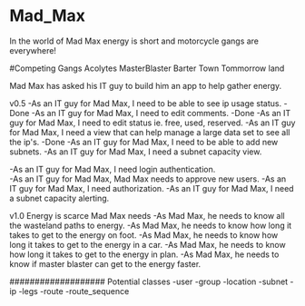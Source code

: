 # Mad_Max
In the world of Mad Max energy is short and motorcycle gangs are everywhere!

#Competing Gangs
Acolytes
MasterBlaster
Barter Town
Tommorrow land

Mad Max has asked his IT guy to build him an app to help gather energy.

v0.5
-As an IT guy for Mad Max, I need to be able to see ip usage status. -Done
-As an IT guy for Mad Max, I need to edit comments. -Done
-As an IT guy for Mad Max, I need to edit status ie. free, used, reserved.
-As an IT guy for Mad Max, I need a view that can help manage a large data set to see all the ip's. -Done
-As an IT guy for Mad Max, I need to be able to add new subnets.
-As an IT guy for Mad Max, I need a subnet capacity view.

-As an IT guy for Mad Max, I need login authentication.  
-As an IT guy for Mad Max, Mad Max needs to approve new users.
-As an IT guy for Mad Max, I need authorization.
-As an IT guy for Mad Max, I need a subnet capacity alerting.

v1.0
Energy is scarce Mad Max needs
-As Mad Max, he needs to know all the wasteland paths to energy.
-As Mad Max, he needs to know how long it takes to get to the energy on foot.
-As Mad Max, he needs to know how long it takes to get to the energy in a car.
-As Mad Max, he needs to know how long it takes to get to the energy in plan.
-As Mad Max, he needs to know if master blaster can get to the energy faster.

###################
Potential classes
-user
-group
-location
-subnet
-ip
-legs
-route
-route_sequence
